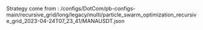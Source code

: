 Strategy come from : /configs/DotCom/pb-configs-main/recursive_grid/long/legacy/multi/particle_swarm_optimization_recursive_grid_2023-04-24T07_23_41/MANAUSDT.json